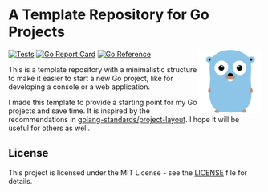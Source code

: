 # A Template Repository for Go Projects

<img src="assets/logo-v1.svg" align="right" width="25%"/>

[![Tests](https://github.com/habedi/template-go-project/actions/workflows/tests.yml/badge.svg)](https://github.com/habedi/template-go-project/actions/workflows/tests.yml)
[![Go Report Card](https://goreportcard.com/badge/github.com/habedi/template-go-project)](https://goreportcard.com/report/github.com/habedi/template-go-project)
[![Go Reference](https://pkg.go.dev/badge/github.com/habedi/template-go-project.svg)](https://pkg.go.dev/github.com/habedi/template-go-project)

[//]: # ([![Release]&#40;https://img.shields.io/github/release/habedi/template-go-project.svg?style=flat-square&#41;]&#40;https://github.com/habedi/template-go-project/releases/latest&#41;)

[//]: # ([![License]&#40;https://img.shields.io/github/license/habedi/template-go-project&#41;]&#40;https://github.com/habedi/template-go-project/blob/main/LICENSE&#41;)

This is a template repository with a minimalistic structure to make it easier to start a new Go project,
like for developing a console or a web application.

I made this template to provide a starting point for my Go projects and save time.
It is inspired by the recommendations
in [golang-standards/project-layout](https://github.com/golang-standards/project-layout).
I hope it will be useful for others as well.

## License

This project is licensed under the MIT License - see the [LICENSE](LICENSE) file for details.

